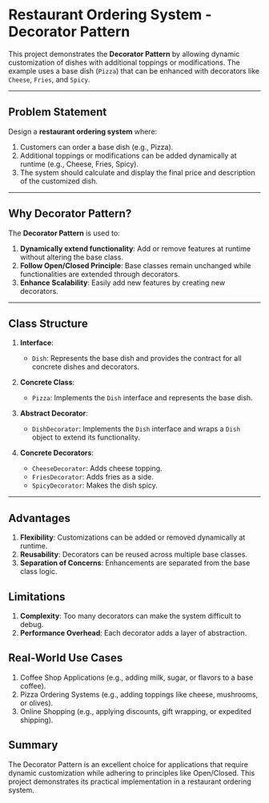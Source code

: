 # Restaurant Ordering System - Decorator Pattern

This project demonstrates the **Decorator Pattern** by allowing dynamic customization of dishes with additional toppings or modifications. The example uses a base dish (`Pizza`) that can be enhanced with decorators like `Cheese`, `Fries`, and `Spicy`.

---

## Problem Statement

Design a **restaurant ordering system** where:
1. Customers can order a base dish (e.g., Pizza).
2. Additional toppings or modifications can be added dynamically at runtime (e.g., Cheese, Fries, Spicy).
3. The system should calculate and display the final price and description of the customized dish.

---

## Why Decorator Pattern?

The **Decorator Pattern** is used to:
1. **Dynamically extend functionality**: Add or remove features at runtime without altering the base class.
2. **Follow Open/Closed Principle**: Base classes remain unchanged while functionalities are extended through decorators.
3. **Enhance Scalability**: Easily add new features by creating new decorators.

---

## Class Structure

1. **Interface**:
    - `Dish`: Represents the base dish and provides the contract for all concrete dishes and decorators.

2. **Concrete Class**:
    - `Pizza`: Implements the `Dish` interface and represents the base dish.

3. **Abstract Decorator**:
    - `DishDecorator`: Implements the `Dish` interface and wraps a `Dish` object to extend its functionality.

4. **Concrete Decorators**:
    - `CheeseDecorator`: Adds cheese topping.
    - `FriesDecorator`: Adds fries as a side.
    - `SpicyDecorator`: Makes the dish spicy.

---
## Advantages
1. **Flexibility**: Customizations can be added or removed dynamically at runtime.
2. **Reusability**: Decorators can be reused across multiple base classes.
3. **Separation of Concerns**: Enhancements are separated from the base class logic.

## Limitations
1. **Complexity**: Too many decorators can make the system difficult to debug.
2. **Performance Overhead**: Each decorator adds a layer of abstraction.
## Real-World Use Cases
1. Coffee Shop Applications (e.g., adding milk, sugar, or flavors to a base coffee).
2. Pizza Ordering Systems (e.g., adding toppings like cheese, mushrooms, or olives).
3. Online Shopping (e.g., applying discounts, gift wrapping, or expedited shipping).
## Summary
The Decorator Pattern is an excellent choice for applications that require dynamic customization while adhering to principles like Open/Closed. This project demonstrates its practical implementation in a restaurant ordering system.